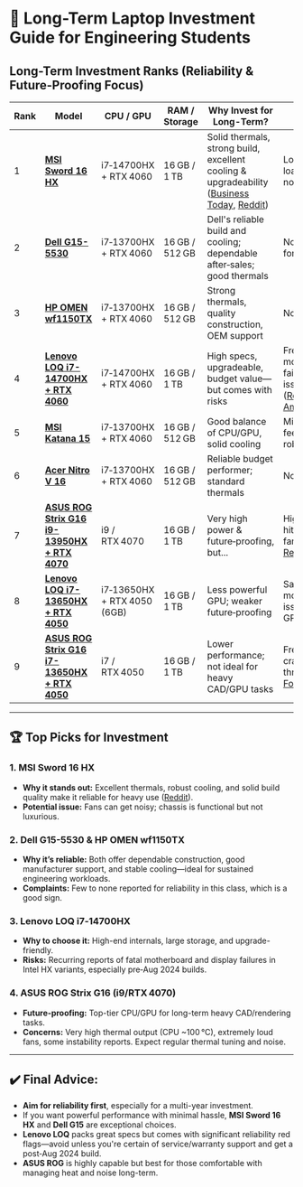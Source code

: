 # 🔧 Long-Term Laptop Investment Guide for Engineering Students

## Long-Term Investment Ranks (Reliability & Future‑Proofing Focus)

| Rank | Model                                                                                     | CPU / GPU               | RAM / Storage | Why Invest for Long-Term?                                                                                                                                                                   | Common Complaints                                                                                                      |
|-------|-------------------------------------------------------------------------------------------|-------------------------|---------------|--------------------------------------------------------------------------------------------------------------------------------------------------------------------------------------------|-----------------------------------------------------------------------------------------------------------------------|
| 1     | [**MSI Sword 16 HX**](https://amzn.in/d/exoV14L)                                         | i7‑14700HX + RTX 4060   | 16 GB / 1 TB  | Solid thermals, strong build, excellent cooling & upgradeability ([Business Today](https://www.businesstoday.in/technology/reviews/story/msi-sword-16-hx-b14vgkg-207in-review-a-strong-gaming-performer-457343-2024-12-14?utm_source=chatgpt.com), [Reddit](https://www.reddit.com/r/MSILaptops/comments/1imyeb3?utm_source=chatgpt.com)) | Loud fans under load; plastic chassis, not premium feel                                                                |
| 2     | [**Dell G15-5530**](https://amzn.in/d/e0veCWG)                                           | i7‑13700HX + RTX 4060   | 16 GB / 512 GB| Dell's reliable build and cooling; dependable after‑sales; good thermals                                                                                                                   | None major noted for this model                                                                                        |
| 3     | [**HP OMEN wf1150TX**](https://amzn.in/d/3mynsv8)                                        | i7‑13700HX + RTX 4060   | 16 GB / 512 GB| Strong thermals, quality construction, OEM support                                                                                                                                          | None major noted                                                                                                       |
| 4     | [**Lenovo LOQ i7-14700HX + RTX 4060**](https://amzn.in/d/eCp1haf)                        | i7‑14700HX + RTX 4060   | 16 GB / 1 TB  | High specs, upgradeable, budget value—but comes with risks                                                                                                                                    | Frequent motherboard failures, display issues, heating ([Reddit](https://www.reddit.com/r/LenovoLOQ/comments/1by5ipv?utm_source=chatgpt.com), [Reddit](https://www.reddit.com/r/LenovoLOQ/comments/1iuw63g?utm_source=chatgpt.com), [Amazon](https://www.amazon.in/gp/aw/review/B0D1TL1WSB/R1OPIXZKLGH14N?utm_source=chatgpt.com)) |
| 5     | [**MSI Katana 15**](https://amzn.in/d/8rbgTWJ)                                           | i7‑13700HX + RTX 4060   | 16 GB / 512 GB| Good balance of CPU/GPU, solid cooling                                                                                                                                                      | Mixed build quality feedback; less robust than Sword                                                                   |
| 6     | [**Acer Nitro V 16**](https://amzn.in/d/ak0kGMt)                                         | i7‑13700HX + RTX 4060   | 16 GB / 512 GB| Reliable budget performer; standard thermals                                                                                                                                                 | None major noted                                                                                                       |
| 7     | [**ASUS ROG Strix G16 i9-13950HX + RTX 4070**](https://amzn.in/d/foNlfTb)                | i9 / RTX 4070           | 16 GB / 1 TB  | Very high power & future‑proofing, but...                                                                                                                                                    | High thermals (CPU hitting 100°C), loud fans ([GLITCHED](https://www.glitched.online/asus-rog-strix-g16-2025-rtx-5080-review/?utm_source=chatgpt.com), [Reddit](https://www.reddit.com/r/GamingLaptops/comments/1jk8r4m?utm_source=chatgpt.com), [ROG Forum](https://rog-forum.asus.com/t5/gaming-notebooks/rog-strix-g16-2024-i9-14900hx-instability-issues/td-p/1099947?utm_source=chatgpt.com)) |
| 8     | [**Lenovo LOQ i7-13650HX + RTX 4050**](https://amzn.in/d/cIyRulM)                        | i7‑13650HX + RTX 4050 (6GB) | 16 GB / 1 TB  | Less powerful GPU; weaker future‑proofing                                                                                                                                                    | Same motherboard/display issues, plus weaker GPU ([Reddit](https://www.reddit.com/r/LenovoLOQ/comments/1ezztzt?utm_source=chatgpt.com), [Reddit](https://www.reddit.com/r/LaptopDealsIndia/comments/1dplsty?utm_source=chatgpt.com)) |
| 9     | [**ASUS ROG Strix G16 i7-13650HX + RTX 4050**](https://amzn.in/d/64ExOKT)                | i7 / RTX 4050           | 16 GB / 1 TB  | Lower performance; not ideal for heavy CAD/GPU tasks                                                                                                                                         | Frequent heat crashes, instability threads ([ROG Forum](https://rog-forum.asus.com/t5/gaming-notebooks/frequent-crashes-on-asus-g16-2023/td-p/1040412?utm_source=chatgpt.com), [Reddit](https://www.reddit.com/r/GamingLaptops/comments/1jk8r4m?utm_source=chatgpt.com)) |

---

## 🏆 Top Picks for Investment

### 1. MSI Sword 16 HX
- **Why it stands out:** Excellent thermals, robust cooling, and solid build quality make it reliable for heavy use ([Reddit](https://www.reddit.com/r/MSILaptops/comments/1imyeb3?utm_source=chatgpt.com)).
- **Potential issue:** Fans can get noisy; chassis is functional but not luxurious.

### 2. Dell G15-5530 & HP OMEN wf1150TX
- **Why it’s reliable:** Both offer dependable construction, good manufacturer support, and stable cooling—ideal for sustained engineering workloads.
- **Complaints:** Few to none reported for reliability in this class, which is a good sign.

### 3. Lenovo LOQ i7‑14700HX
- **Why to choose it:** High-end internals, large storage, and upgrade-friendly.
- **Risks:** Recurring reports of fatal motherboard and display failures in Intel HX variants, especially pre‑Aug 2024 builds.

### 4. ASUS ROG Strix G16 (i9/RTX 4070)
- **Future‑proofing:** Top-tier CPU/GPU for long-term heavy CAD/rendering tasks.
- **Concerns:** Very high thermal output (CPU ~100 °C), extremely loud fans, some instability reports. Expect regular thermal tuning and noise.

---

## ✔️ Final Advice:

- **Aim for reliability first**, especially for a multi-year investment.
- If you want powerful performance with minimal hassle, **MSI Sword 16 HX** and **Dell G15** are exceptional choices.
- **Lenovo LOQ** packs great specs but comes with significant reliability red flags—avoid unless you're certain of service/warranty support and get a post‑Aug 2024 build.
- **ASUS ROG** is highly capable but best for those comfortable with managing heat and noise long-term.
